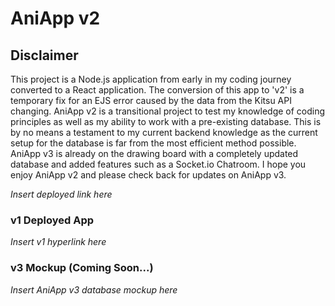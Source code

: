 # AniApp v2
## Disclaimer
This project is a Node.js application from early in my coding journey converted to a React application. The conversion of this app to 'v2' is a temporary fix for an EJS error caused by the data from the Kitsu API changing. AniApp v2 is a transitional project to test my knowledge of coding principles as well as my ability to work with a pre-existing database.  This is by no means a testament to my current backend knowledge as the current setup for the database is far from the most efficient method possible. AniApp v3 is already on the drawing board with a completely updated database and added features such as a Socket.io Chatroom. I hope you enjoy AniApp v2 and please check back for updates on AniApp v3.

*Insert deployed link here*

### v1 Deployed App
*Insert v1 hyperlink here*
### v3 Mockup (Coming Soon...)
*Insert AniApp v3 database mockup here*